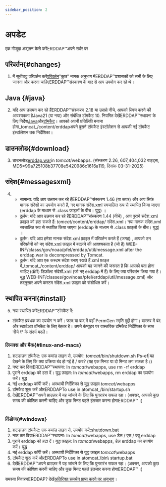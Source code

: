 ```yaml
---
sidebar_position: 2
---
```

# अपडेट
एक मौजूदा अद्यतन कैसे करेंERDDAP™अपने सर्वर पर

## परिवर्तन{#changes} 
1. में सूचीबद्ध परिवर्तन करें[परिवर्तन](/changes)"कुछ" नामक अनुभाग मेंERDDAP™प्रशासकों को सभी के लिए जानना और करना चाहिएERDDAP™संस्करण के बाद से आप उपयोग कर रहे थे।
     
## Java {#java} 
2. यदि आप उन्नयन कर रहे हैंERDDAP™संस्करण 2.18 या उससे नीचे, आपको स्विच करने की आवश्यकता हैJava21 (या नया) और संबंधित टॉमकैट 10. नियमित देखेंERDDAP™स्थापना के लिए निर्देश[Java](/docs/server-admin/deploy-install#java)और[टॉमकैट](/docs/server-admin/deploy-install#tomcat)। आपको अपनी प्रतिलिपि बनाना होगा_tomcat_/content/erddapअपने पुराने टॉमकैट इंस्टॉलेशन से आपकी नई टॉमकैट इंस्टॉलेशन तक निर्देशिका।

## डाउनलोड{#download} 
3. डाउनलोड[erddap.war](https://github.com/ERDDAP/erddap/releases/download/v2.26.0/erddap.war)in _tomcat_/webapps.
     (संस्करण 2.26, 607,404,032 बाइट्स, MD5=99a725108b37708e5420986c1616a119, दिनांक 03-31-2025) 
     
## संदेश{#messagesxml} 
4. 
    * सामान्य: यदि आप उन्नयन कर रहे हैंERDDAP™संस्करण 1.46 (या ऊपर) और आप सिर्फ मानक संदेशों का उपयोग करते हैं, नए मानक संदेश.xml स्वचालित रूप से स्थापित किया जाएगा (erddap के माध्यम से .class फ़ाइलों के बीच। युद्ध) ।
         
    * दुर्लभ: यदि आप उन्नयन कर रहे हैंERDDAP™संस्करण 1.44 (नीचे) ,
आप पुराने संदेश.xml फ़ाइल को हटा सकते हैं:
        _tomcat_/content/erddap/ संदेश.xml।
नया मानक संदेश.xml स्वचालित रूप से स्थापित किया जाएगा (erddap के माध्यम से .class फ़ाइलों के बीच। युद्ध) ।
         
    * दुर्लभ: यदि आप हमेशा मानक संदेश.xml फ़ाइल में परिवर्तन करते हैं (जगह) ,
आपको उन परिवर्तनों को नए संदेश.xml फ़ाइल में बदलने की आवश्यकता है (जो है)
WEB-INF/classs/gov/noaa/pfel/erddap/util/message.xml after the erddap.war is decompressed by Tomcat.
         
    * दुर्लभ: यदि आप एक कस्टम संदेश बनाए रखते हैं.xml फ़ाइल में_tomcat_/content/erddap/
आपको यह जानने की जरूरत है कि आपको पता होना चाहिए (diff) डिफ़ॉल्ट संदेशों.xml (जो नए erddap में हैं) के लिए क्या परिवर्तन किया गया है। युद्ध
WEB-INF/classes/gov/noaa/pfel/erddap/util/message.xml) और तदनुसार अपने कस्टम संदेश.xml फ़ाइल को संशोधित करें।
         
## स्थापित करना{#install} 
5. नया स्थापित करेंERDDAP™टॉमकैट में:
* टॉमकैट प्रबंधक का उपयोग न करें। जल्द या बाद में वहाँ PermGen स्मृति मुद्दों होगा। वास्तव में बंद और स्टार्टअप टॉमकैट के लिए बेहतर है।
अपने कंप्यूटर पर वास्तविक टॉमकैट निर्देशिका के साथ नीचे \\* के संदर्भ बदलें।
     
### लिनक्स और मैक{#linux-and-macs} 
1. शटडाउन टॉमकैट: एक कमांड लाइन से, उपयोग: _tomcat_/bin/shutdown.sh
Ps-ef|यह देखने के लिए कि क्या प्रक्रिया बंद हो गई है / कब? (यह एक मिनट या दो मिनट लग सकता है।) 
2. नष्ट कर दियाERDDAP™स्थापना: In _tomcat_/webapps, use
rm -rf erddap
3. पुराने erddap को हटा दें। युद्ध फ़ाइल: In _tomcat_/webapps, rm erddap का उपयोग करें। युद्ध
4. नई erddap कॉपी करें। अस्थायी निर्देशिका से युद्ध फ़ाइल _tomcat_/webapps
5. टॉमकैट शुरू करें औरERDDAPTo use in atomcat_/bin/startup.sh
6. देखेंERDDAP™अपने ब्राउज़र में यह जांचने के लिए कि पुनरारंभ सफल रहा।
     (अक्सर, आपको कुछ समय की कोशिश करनी चाहिए और कुछ मिनट पहले इंतजार करना होगाERDDAP™।)   
             
### विंडोज{#windows} 
1. शटडाउन टॉमकैट: एक कमांड लाइन से, उपयोग करें:shutdown.bat
2. नष्ट कर दियाERDDAP™स्थापना: In _tomcat_/webapps, use
डेल / एस / क्यू erddap
3. पुराने erddap को हटा दें। युद्ध फ़ाइल: In _tomcat_\\webapps, डेल erddap का उपयोग करें। युद्ध
4. नई erddap कॉपी करें। अस्थायी निर्देशिका से युद्ध फ़ाइल _tomcat_\\webapps
5. टॉमकैट शुरू करें औरERDDAPTo use in atomcat_\bin\\ startup.bat
6. देखेंERDDAP™अपने ब्राउज़र में यह जांचने के लिए कि पुनरारंभ सफल रहा।
     (अक्सर, आपको कुछ समय की कोशिश करनी चाहिए और कुछ मिनट पहले इंतजार करना होगाERDDAP™।) 

समस्या निवारणERDDAP? देखें[अतिरिक्त समर्थन प्राप्त करने पर अनुभाग](/docs/intro#support)।
